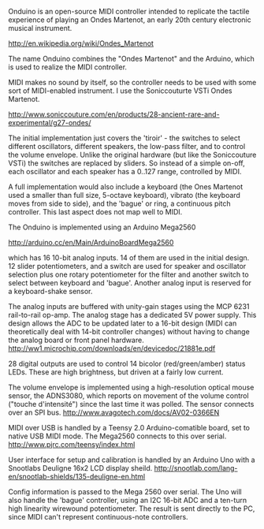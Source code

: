 Onduino is an open-source MIDI controller intended to replicate the 
tactile experience of playing an Ondes Martenot, an early 20th 
century electronic musical instrument.

http://en.wikipedia.org/wiki/Ondes_Martenot

The name Onduino combines the "Ondes Martenot" and the Arduino, which 
is used to realize the MIDI controller.

MIDI makes no sound by itself, so the controller needs to be used with 
some sort of MIDI-enabled instrument. I use the Soniccouturte VSTi 
Ondes Martenot.

http://www.soniccouture.com/en/products/28-ancient-rare-and-experimental/g27-ondes/

The initial implementation just covers the 'tiroir' - the switches to select 
different oscillators, different speakers, the low-pass filter, and to control 
the volume envelope. Unlike the original hardware (but like the Soniccouture VSTi) 
the switches are replaced by sliders. So instead of a simple on-off, each oscillator 
and each speaker has a 0..127 range, controlled by MIDI.

A full implementation would also include a keyboard (the Ones Martenot 
used a smaller than full size, 5-octave keyboard), vibrato (the keyboard 
moves from side to side), and the 'bague' or ring, a continuous pitch controller.
This last aspect does not map well to MIDI.

The Onduino is implemented using an Arduino Mega2560

http://arduino.cc/en/Main/ArduinoBoardMega2560

which has 16 10-bit analog inputs. 14 of them are used in the initial design.
12 slider potentiometers, and a switch are used for speaker and oscillator 
selection plus one rotary potentiometer for the filter and another switch to 
select between keyboard and 'bague'. Another analog input is reserved for 
a keyboard-shake sensor. 

The analog inputs are buffered with unity-gain stages using the MCP 6231 
rail-to-rail op-amp. The analog stage has a dedicated 5V power supply. This design 
allows the ADC to be updated later to a  16-bit design (MIDI can theoretically 
deal with 14-bit controller changes) without having to change the analog board 
or front panel hardware.
http://ww1.microchip.com/downloads/en/devicedoc/21881e.pdf

28 digital outputs are used to control 14 bicolor (red/green/amber) status LEDs. 
These are high brightness, but driven at a fairly low current.

The volume envelope is implemented using a high-resolution optical mouse
sensor, the ADNS3080, which reports on movement of the volume control ("touche 
d'intensité") since the last time it was polled. The sensor connects over an SPI bus.
http://www.avagotech.com/docs/AV02-0366EN

MIDI over USB is handled by a Teensy 2.0 Arduino-comatible board, set to native 
USB MIDI mode. The Mega2560 connects to this over serial.
http://www.pjrc.com/teensy/index.html

User interface for setup and calibration is handled by an Arduino Uno with a 
Snootlabs Deuligne 16x2 LCD display sheild. 
http://snootlab.com/lang-en/snootlab-shields/135-deuligne-en.html

Config information is passed to the Mega 2560 over serial. The Uno will also 
handle the 'bague' controller, using an I2C 16-bit ADC and a ten-turn high 
linearity wirewound potentiometer. The result is sent directly to the PC, 
since MIDI can't represent continuous-note controllers.

